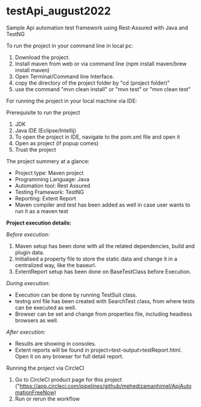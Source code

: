 # testApi_august2022

Sample Api automation test framework using Rest-Assured with Java and TestNG


To run the project in your command line in local pc:
1. Download the project.
2. Install maven from web or via command line (npm install maven/brew install maven)
3. Open Terminal/Command line Interface.
4. copy the directory of the project folder by "cd (project folder)"
5. use the command "mvn clean install" or "mvn test" or "mvn clean test"


For running the project in your local machine via IDE:

Prerequisite to run the project
1. JDK
2. Java IDE (Eclipse/Intellij)
3. To open the project in IDE, navigate to the pom.xml file and open it
4. Open as project (if popup comes)
5. Trust the project


The project summery at a glance:

- Project type: Maven project
- Programming Language: Java
- Automation tool: Rest Assured
- Testing Framework: TestNG 
- Reporting: Extent Report
- Maven compiler and test has been added as well in case user wants to run it as a maven test


**Project execution details:**

_Before execution:_
1. Maven setup has been done with all the related dependencies, build and plugin data.
2. Initialised a property file to store the static data and change it in a centralized way, like the baseurl.
3. ExtentReport setup has been done on BaseTestClass before Execution.


_During execution:_
- Execution can be done by running TestSuit class.
- testng xml file has been created with SearchTest class, from where tests can be executed as well.
- Browser can be set and change from properties file, including headless browsers as well.

_After execution:_
- Results are showing in consoles.
- Extent reports will be found in project>test-output>testReport.html. Open it on any browser for full detail report.


Running the project via CircleCI
1. Go to CircleCI product page for this project ("https://app.circleci.com/pipelines/github/mehedizamanhimel/ApiAutomationFreeNow)
2. Run or rerun the workflow
